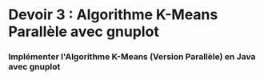 # Devoir 3 : Algorithme K-Means Parallèle avec gnuplot

### Implémenter l'Algorithme K-Means (Version Parallèle) en Java avec gnuplot
